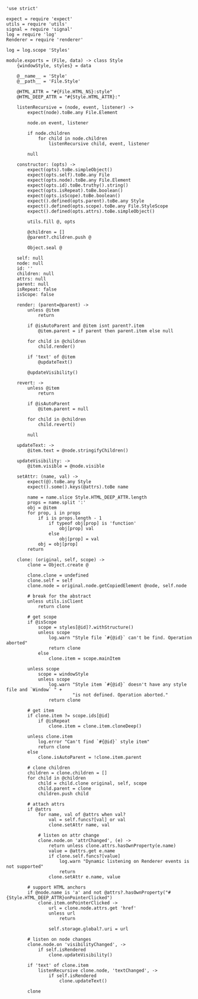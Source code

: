 	'use strict'

	expect = require 'expect'
	utils = require 'utils'
	signal = require 'signal'
	log = require 'log'
	Renderer = require 'renderer'

	log = log.scope 'Styles'

	module.exports = (File, data) -> class Style
		{windowStyle, styles} = data

		@__name__ = 'Style'
		@__path__ = 'File.Style'

		@HTML_ATTR = "#{File.HTML_NS}:style"
		@HTML_DEEP_ATTR = "#{Style.HTML_ATTR}:"

		listenRecursive = (node, event, listener) ->
			expect(node).toBe.any File.Element

			node.on event, listener

			if node.children
				for child in node.children
					listenRecursive child, event, listener

			null

		constructor: (opts) ->
			expect(opts).toBe.simpleObject()
			expect(opts.self).toBe.any File
			expect(opts.node).toBe.any File.Element
			expect(opts.id).toBe.truthy().string()
			expect(opts.isRepeat).toBe.boolean()
			expect(opts.isScope).toBe.boolean()
			expect().defined(opts.parent).toBe.any Style
			expect().defined(opts.scope).toBe.any File.StyleScope
			expect().defined(opts.attrs).toBe.simpleObject()

			utils.fill @, opts

			@children = []
			@parent?.children.push @

			Object.seal @

		self: null
		node: null
		id: ''
		children: null
		attrs: null
		parent: null
		isRepeat: false
		isScope: false

		render: (parent=@parent) ->
			unless @item
				return

			if @isAutoParent and @item isnt parent?.item
				@item.parent = if parent then parent.item else null

			for child in @children
				child.render()

			if 'text' of @item
				@updateText()

			@updateVisibility()

		revert: ->
			unless @item
				return

			if @isAutoParent
				@item.parent = null

			for child in @children
				child.revert()

			null

		updateText: ->
			@item.text = @node.stringifyChildren()

		updateVisibility: ->
			@item.visible = @node.visible

		setAttr: (name, val) ->
			expect(@).toBe.any Style
			expect().some().keys(@attrs).toBe name

			name = name.slice Style.HTML_DEEP_ATTR.length
			props = name.split ':'
			obj = @item
			for prop, i in props
				if i is props.length - 1
					if typeof obj[prop] is 'function'
						obj[prop] val
					else
						obj[prop] = val
				obj = obj[prop]
			return

		clone: (original, self, scope) ->
			clone = Object.create @

			clone.clone = undefined
			clone.self = self
			clone.node = original.node.getCopiedElement @node, self.node

			# break for the abstract
			unless utils.isClient
				return clone

			# get scope
			if @isScope
				scope = styles[@id]?.withStructure()
				unless scope
					log.warn "Style file `#{@id}` can't be find. Operation aborted"
					return clone
				else
					clone.item = scope.mainItem

			unless scope
				scope = windowStyle
				unless scope
					log.warn "Style item `#{@id}` doesn't have any style file and `Window` " +
					         "is not defined. Operation aborted."
					return clone

			# get item
			if clone.item ?= scope.ids[@id]
				if @isRepeat
					clone.item = clone.item.cloneDeep()

			unless clone.item
				log.error "Can't find `#{@id}` style item"
				return clone
			else
				clone.isAutoParent = !clone.item.parent

			# clone children
			children = clone.children = []
			for child in @children
				child = child.clone original, self, scope
				child.parent = clone
				children.push child

			# attach attrs
			if @attrs
				for name, val of @attrs when val?
					val = self.funcs?[val] or val
					clone.setAttr name, val

				# listen on attr change
				clone.node.on 'attrChanged', (e) ->
					return unless clone.attrs.hasOwnProperty(e.name)
					value = @attrs.get e.name
					if clone.self.funcs?[value]
						log.warn "Dynamic listening on Renderer events is not supported"
						return
					clone.setAttr e.name, value

			# support HTML anchors
			if @node.name is 'a' and not @attrs?.hasOwnProperty("#{Style.HTML_DEEP_ATTR}onPointerClicked")
				clone.item.onPointerClicked ->
					url = clone.node.attrs.get 'href'
					unless url
						return

					self.storage.global?.uri = url

			# listen on node changes
			clone.node.on 'visibilityChanged', ->
				if self.isRendered
					clone.updateVisibility()

			if 'text' of clone.item
				listenRecursive clone.node, 'textChanged', ->
					if self.isRendered
						clone.updateText()

			clone
			